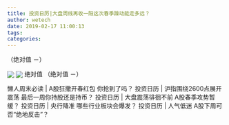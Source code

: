 ```yaml
---
title: 投资日历|大盘周线再收一阳这次春季躁动能走多远？
author: wetech
date: 2019-02-17 11:00:13
tags: 
categories: 
---
```

（绝对值 －）
<!-- more -->
<img align="center" border="0" src="http://invest-images-external.cbndata.org/5LiA6LSiQUJT/images/e42372aaac0e37819af4af55d7c27cc34f9528ba.jpeg" />
<img align="center" border="0" src="http://invest-images-external.cbndata.org/5LiA6LSiQUJT/images/54b3c183ce6982f1c42ad3965e1239b60e6d1e0a.jpeg" />
绝对值
（绝对值 －）
 
 
懒人周末必读 | A股狂撒开春红包 你抢到了吗？
投资日历 | 沪指围绕2600点展开震荡 最后一周你持股还是持币？
投资日历 | 大盘震荡徘徊不前 A股春季攻势暂缓？
投资日历 | 央行降准 哪些行业板块会爆发？
投资日历 | 人气低迷 A股下周可否“绝地反击”？
